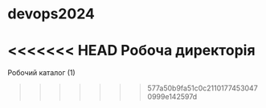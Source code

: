 # devops2024

<<<<<<< HEAD
Робоча директорія
=======
Робочий каталог (1)
>>>>>>> 577a50b9fa51c0c21101774530470999e142597d
